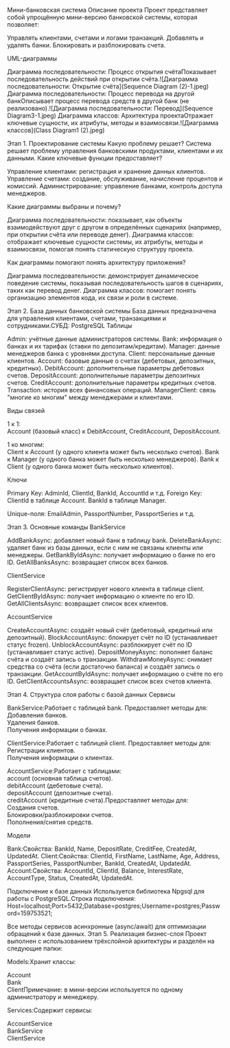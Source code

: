 Мини-банковская система
Описание проекта
Проект представляет собой упрощённую мини-версию банковской системы, которая позволяет:

Управлять клиентами, счетами и логами транзакций.
Добавлять и удалять банки.
Блокировать и разблокировать счета.

UML-диаграммы

Диаграмма последовательности: Процесс открытия счётаПоказывает последовательность действий при открытии счёта.![Диаграмма последовательности: Открытие счёта](Sequence Diagram (2)-1.jpeg)
Диаграмма последовательности: Процесс перевода на другой банкОписывает процесс перевода средств в другой банк (не реализовано).![Диаграмма последовательности: Перевод](Sequence Diagram3-1.jpeg)
Диаграмма классов: Архитектура проектаОтражает ключевые сущности, их атрибуты, методы и взаимосвязи.![Диаграмма классов](Class Diagram1 (2).jpeg)

Этап 1. Проектирование системы
Какую проблему решает?
Система решает проблему управления банковскими продуктами, клиентами и их данными.
Какие ключевые функции предоставляет?

Управление клиентами: регистрация и хранение данных клиентов.
Управление счетами: создание, обслуживание, начисление процентов и комиссий.
Администрирование: управление банками, контроль доступа менеджеров.

Какие диаграммы выбраны и почему?

Диаграмма последовательности: показывает, как объекты взаимодействуют друг с другом в определённых сценариях (например, при открытии счёта или переводе денег).
Диаграмма классов: отображает ключевые сущности системы, их атрибуты, методы и взаимосвязи, помогая понять статическую структуру проекта.

Как диаграммы помогают понять архитектуру приложения?

Диаграмма последовательности: демонстрирует динамическое поведение системы, показывая последовательность шагов в сценариях, таких как перевод денег.
Диаграмма классов: помогает понять организацию элементов кода, их связи и роли в системе.

Этап 2. База данных банковской системы
База данных предназначена для управления клиентами, счетами, транзакциями и сотрудниками.СУБД: PostgreSQL
Таблицы

Admin: учётные данные администраторов системы.
Bank: информация о банках и их тарифах (ставки по депозитам/кредитам).
Manager: данные менеджеров банка с уровнями доступа.
Client: персональные данные клиентов.
Account: базовые данные о счетах (дебетовых, депозитных, кредитных).
DebitAccount: дополнительные параметры дебетовых счетов.
DepositAccount: дополнительные параметры депозитных счетов.
CreditAccount: дополнительные параметры кредитных счетов.
Transaction: история всех финансовых операций.
ManagerClient: связь "многие ко многим" между менеджерами и клиентами.

Виды связей

1 к 1:  
Account (базовый класс) к DebitAccount, CreditAccount, DepositAccount.


1 ко многим:  
Client к Account (у одного клиента может быть несколько счетов).
Bank к Manager (у одного банка может быть несколько менеджеров).
Bank к Client (у одного банка может быть несколько клиентов).



Ключи

Primary Key: AdminId, ClientId, BankId, AccountId и т.д.
Foreign Key:  
ClientId в таблице Account.
BankId в таблице Manager.


Unique-поля: EmailAdmin, PassportNumber, PassportSeries и т.д.

Этап 3. Основные команды
BankService

AddBankAsync: добавляет новый банк в таблицу bank.
DeleteBankAsync: удаляет банк из базы данных, если с ним не связаны клиенты или менеджеры.
GetBankByIdAsync: получает информацию о банке по его ID.
GetAllBanksAsync: возвращает список всех банков.

ClientService

RegisterClientAsync: регистрирует нового клиента в таблице client.
GetClientByIdAsync: получает информацию о клиенте по его ID.
GetAllClientsAsync: возвращает список всех клиентов.

AccountService

CreateAccountAsync: создаёт новый счёт (дебетовый, кредитный или депозитный).
BlockAccountAsync: блокирует счёт по ID (устанавливает статус frozen).
UnblockAccountAsync: разблокирует счёт по ID (устанавливает статус active).
DepositMoneyAsync: пополняет баланс счёта и создаёт запись о транзакции.
WithdrawMoneyAsync: снимает средства со счёта (если достаточно баланса) и создаёт запись о транзакции.
GetAccountByIdAsync: получает информацию о счёте по его ID.
GetClientAccountsAsync: возвращает список всех счетов клиента.

Этап 4. Структура слоя работы с базой данных
Сервисы

BankService:Работает с таблицей bank. Предоставляет методы для:  
Добавления банков.  
Удаления банков.  
Получения информации о банках.


ClientService:Работает с таблицей client. Предоставляет методы для:  
Регистрации клиентов.  
Получения информации о клиентах.


AccountService:Работает с таблицами:  
account (основная таблица счетов).  
debitAccount (дебетовые счета).  
depositAccount (депозитные счета).  
creditAccount (кредитные счета).Предоставляет методы для:  
Создания счетов.  
Блокировки/разблокировки счетов.  
Пополнения/снятия средств.



Модели

Bank:Свойства: BankId, Name, DepositRate, CreditFee, CreatedAt, UpdatedAt.
Client:Свойства: ClientId, FirstName, LastName, Age, Address, PassportSeries, PassportNumber, BankId, CreatedAt, UpdatedAt.
Account:Свойства: AccountId, ClientId, Balance, InterestRate, AccountType, Status, CreatedAt, UpdatedAt.

Подключение к базе данных
Используется библиотека Npgsql для работы с PostgreSQL.Строка подключения:
Host=localhost;Port=5432;Database=postgres;Username=postgres;Password=159753521;

Все методы сервисов асинхронные (async/await) для оптимизации обращений к базе данных.
Этап 5. Реализация бизнес-слоя
Проект выполнен с использованием трёхслойной архитектуры и разделён на следующие папки:

Models:Хранит классы:  

Account  
Bank  
ClientПримечание: в мини-версии используется по одному администратору и менеджеру.


Services:Содержит сервисы:  

AccountService  
BankService  
ClientService



